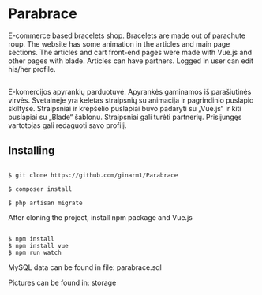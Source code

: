 # Parabrace
E-commerce based bracelets shop. Bracelets are made out of parachute roup. The website has some animation in the articles and main page sections. The articles and cart front-end pages were made with Vue.js and other pages with blade. Articles can have partners. Logged in user can edit his/her profile.
##
E-komercijos apyrankių parduotuvė. Apyrankės gaminamos iš parašiutinės virvės. Svetainėje yra keletas straipsnių su animacija ir pagrindinio puslapio skiltyse. Straipsniai ir krepšelio puslapiai buvo padaryti su „Vue.js“ ir kiti puslapiai su „Blade“ šablonu. Straipsniai gali turėti partnerių. Prisijungęs vartotojas gali redaguoti savo profilį.

## Installing

```

$ git clone https://github.com/ginarm1/Parabrace

$ composer install

$ php artisan migrate

```

After cloning the project, install npm package and Vue.js

```

$ npm install
$ npm install vue
$ npm run watch

```

MySQL data can be found in file: parabrace.sql

Pictures can be found in: storage
